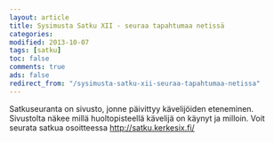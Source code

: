```yaml
--- 
layout: article 
title: Sysimusta Satku XII - seuraa tapahtumaa netissä 
categories: 
modified: 2013-10-07 
tags: [satku]
toc: false 
comments: true 
ads: false 
redirect_from: "/sysimusta-satku-xii-seuraa-tapahtumaa-netissa" 
--- 
```


Satkuseuranta on sivusto, jonne päivittyy kävelijöiden eteneminen.
Sivustolta näkee millä huoltopisteellä kävelijä on käynyt ja milloin.
Voit seurata satkua osoitteessa <http://satku.kerkesix.fi/>


